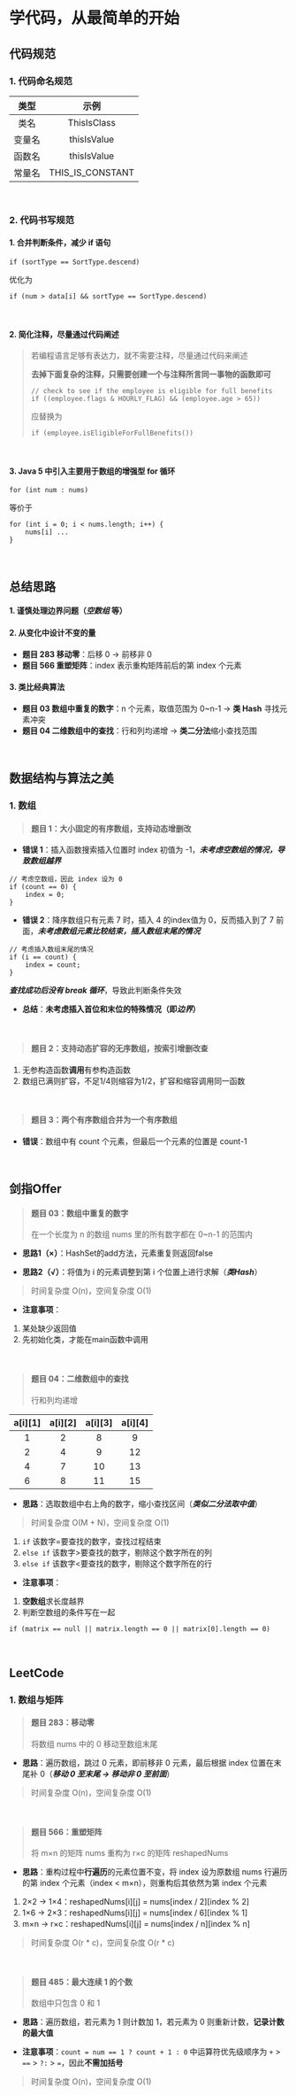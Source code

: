 # **学代码，从最简单的开始**

## **代码规范**

### **1. 代码命名规范**

|类型|示例|
|:--:|:--------:|
|类名|ThisIsClass|
|变量名|thisIsValue|
|函数名|thisIsValue|
|常量名|THIS_IS_CONSTANT|

<br>

### **2. 代码书写规范**

#### 1. 合并判断条件，减少 if 语句

```
if (sortType == SortType.descend)
```
优化为
```
if (num > data[i] && sortType == SortType.descend)
```

<br>

#### 2. 简化注释，尽量通过代码阐述

> 若编程语言足够有表达力，就不需要注释，尽量通过代码来阐述
>
> **去掉下面复杂的注释，只需要创建一个与注释所言同一事物的函数即可**
>
> ```
> // check to see if the employee is eligible for full benefits
> if ((employee.flags & HOURLY_FLAG) && (employee.age > 65))
> ```
> 应替换为
> ```
> if (employee.isEligibleForFullBenefits())
> ```

<br>

#### 3. **Java 5** 中引入主要用于**数组**的**增强型 for 循环**

```
for (int num : nums)
```
等价于
```
for (int i = 0; i < nums.length; i++) {
    nums[i] ...
}
```

<br>

## **总结思路**

#### 1. 谨慎处理边界问题（***空数组*** 等）

#### 2. 从变化中设计**不变**的量
- **题目 283 移动零**：后移 0 → 前移非 0
- **题目 566 重塑矩阵**：index 表示重构矩阵前后的第 index 个元素

#### 3. **类比**经典算法
- **题目 03 数组中重复的数字**：n 个元素，取值范围为 0~n-1 → **类 Hash** 寻找元素冲突
- **题目 04 二维数组中的查找**：行和列均递增 → **类二分法**缩小查找范围
 
<br>

## **数据结构与算法之美**

### **1. 数组**

> #### **题目 1：大小固定的有序数组，支持动态增删改**

- **错误 1**：插入函数搜索插入位置时 index 初值为 -1，***未考虑空数组的情况，导致数组越界***


```
// 考虑空数组，因此 index 设为 0
if (count == 0) {
    index = 0;
}
```

- **错误 2**：降序数组只有元素 7 时，插入 4 的index值为 0，反而插入到了 7 前面，***未考虑数组元素比较结束，插入数组末尾的情况***
```
// 考虑插入数组末尾的情况
if (i == count) {
    index = count;
}
```
***查找成功后没有 break 循环***，导致此判断条件失效

- **总结**：**未考虑插入首位和末位的特殊情况（即*边界*）**

<br>

> #### **题目 2：支持动态扩容的无序数组，按索引增删改查**

1. 无参构造函数**调用**有参构造函数
2. 数组已满则扩容，不足1/4则缩容为1/2，扩容和缩容调用同一函数

<br>

> #### **题目 3：两个有序数组合并为一个有序数组**

- **错误**：数组中有 count 个元素，但最后一个元素的位置是 count-1

<br>

## **剑指Offer**

> #### **题目 03：数组中重复的数字**
> 在一个长度为 n 的数组 nums 里的所有数字都在 0~n-1 的范围内

- **思路1（×）**：HashSet的add方法，元素重复则返回false

- **思路2（√）**：将值为 i 的元素调整到第 i 个位置上进行求解（***类Hash***）
> 时间复杂度 O(n)，空间复杂度 O(1)

- **注意事项**：
1. 某处缺少返回值
2. 先初始化类，才能在main函数中调用

<br>

> #### **题目 04：二维数组中的查找**
> 行和列均递增

|a[i][1]|a[i][2]|a[i][3]|a[i][4]|
|:-:|:-:|:-:|:-:|
|1|2|8|9|
|2|4|9|12|
|4|7|10|13|
|6|8|11|15|
 
- **思路**：选取数组中右上角的数字，缩小查找区间（***类似二分法取中值***）
> 时间复杂度 O(M + N)，空间复杂度 O(1)
1. `if` 该数字=要查找的数字，查找过程结束
2. `else if` 该数字>要查找的数字，剔除这个数字所在的列
3. `else if` 该数字<要查找的数字，剔除这个数字所在的行

- **注意事项**：
1. **空数组**求长度越界
2. 判断空数组的条件写在一起
```
if (matrix == null || matrix.length == 0 || matrix[0].length == 0)
```

<br>

## **LeetCode**

### **1. 数组与矩阵**

> #### **题目 283：移动零**
> 将数组 nums 中的 0 移动至数组末尾

- **思路**：遍历数组，跳过 0 元素，即前移非 0 元素，最后根据 index 位置在末尾补 0（***移动 0 至末尾 → 移动非 0 至前面***）
> 时间复杂度 O(n)，空间复杂度 O(1)

<br>

> #### **题目 566：重塑矩阵**
> 将 m×n 的矩阵 nums 重构为 r×c 的矩阵 reshapedNums

- **思路**：重构过程中**行遍历**的元素位置不变，将 index 设为原数组 nums 行遍历的第 index 个元素（index < m×n），则重构后其依然为第 index 个元素
1. 2×2 → 1×4：reshapedNums[i][j] = nums[index / 2][index % 2]
2. 1×6 → 2×3：reshapedNums[i][j] = nums[index / 6][index % 1]
3. m×n → r×c：reshapedNums[i][j] = nums[index / n][index % n]

> 时间复杂度 O(r * c)，空间复杂度 O(r * c)

<br>

> #### **题目 485：最大连续 1 的个数**
> 数组中只包含 0 和 1

- **思路**：遍历数组，若元素为 1 则计数加 1，若元素为 0 则重新计数，**记录计数的最大值**

- **注意事项**：`count = num == 1 ? count + 1 : 0` 中运算符优先级顺序为 `+` > `==` > `?:` > `=`，因此**不需加括号**

> 时间复杂度 O(n)，空间复杂度 O(1)